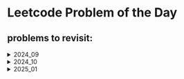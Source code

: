 # Leetcode Problem of the Day

## problems to revisit:

<details>
<summary>2024_09</summary>

|date|problem|link|revisited|
|:--|:-----|:---|:-------:|
|28|641|[Design Circular Deque](https://leetcode.com/problems/design-circular-deque/)|&cross;|
| | | | | 

</details>

<details>
<summary>2024_10</summary>

|date|problem|link|revisited|
|:--|:-----|:---|:-------:|
|12|641|[divide intervals into min no. of groups](https://leetcode.com/problems/divide-intervals-into-minimum-number-of-groups/description/)|&cross;|
|15 |2938 |[Separate Black and White Balls](https://leetcode.com/problems/separate-black-and-white-balls/description/?envType=daily-question&envId=2024-10-15) | &dash;| 
|16|1405|[Longest Happy String](https://leetcode.com/problems/longest-happy-string/description/) |&cross;|
|17|670|[Maximum Swap](https://leetcode.com/problems/maximum-swap/?envType=daily-question&envId=2024-10-17) |&cross;|

</details>

<details>
<summary>2025_01</summary>

|date|problem|link|topics|revisited|remarks|
|:--|:-----|:---|:-----:|:-------:|:------:|
|01|1422|[Maximum Score After Splitting a String](https://leetcode.com/problems/maximum-score-after-splitting-a-string/description/)| |&cross;| |
|02|2559|[Count Vowel Strings in Ranges](https://leetcode.com/problems/count-vowel-strings-in-ranges/?envType=daily-question&envId=2025-01-02)| |&cross;| |
|03|2270|[Number of Ways to Split Array](https://leetcode.com/problems/number-of-ways-to-split-array/?envType=daily-question&envId=2025-01-03)| |&cross;| |
|04|1930|[Unique Length-3 Palindromic Subsequences](https://leetcode.com/problems/unique-length-3-palindromic-subsequences/?envType=daily-question&envId=2025-01-04)| |&cross;|
|05|2381|[2381. Shifting Letters II](https://leetcode.com/problems/shifting-letters-ii/description/?envType=daily-question&envId=2025-01-05)| |&cross;| |
|06|1769|[1769. Minimum Number of Operations to Move All Balls to Each Box](https://leetcode.com/problems/minimum-number-of-operations-to-move-all-balls-to-each-box/?envType=daily-question&envId=2025-01-06)| |&cross;| retry atleast once.|
|07|1408|[1408. String Matching in an Array](https://leetcode.com/problems/string-matching-in-an-array/?envType=daily-question&envId=2025-01-07)|string, kmp|&cross;| solved using brute force. optimise using kmp|
|08|3042|[3042. Count Prefix and Suffix Pairs I](https://leetcode.com/problems/count-prefix-and-suffix-pairs-i/?envType=daily-question&envId=2025-01-08)|string, Trie|&cross;| solved using brute force. optimization needed|
|09|2185|[2185. Counting Words With a Given Prefix](https://leetcode.com/problems/counting-words-with-a-given-prefix/?envType=daily-question&envId=2025-01-09)|string, pattern matching|&cross;| solved using brute force. explore optimization|
|10|916|[916. Word Subsets](https://leetcode.com/problems/word-subsets/?envType=daily-question&envId=2025-01-10)|string, pattern matching|&cross;| solved but explore optimization|
|11|1400|[1400. Construct K Palindrome Strings](https://leetcode.com/problems/construct-k-palindrome-strings/?envType=daily-question&envId=2025-01-11)|string, map, greedy|&cross;| intution didn't came naturally, problem thik se samjha nhi tha.|
|12|2116|[2116. Check if a Parentheses String Can Be Valid](https://leetcode.com/problems/check-if-a-parentheses-string-can-be-valid/?envType=daily-question&envId=2025-01-12)|string, stack, greedy|&cross;| almost ho gya tha khudse.|
|13|2116|[3223. Minimum Length of String After Operations](https://leetcode.com/problems/minimum-length-of-string-after-operations/?envType=daily-question&envId=2025-01-13)|string, logical|&cross;|good easy question|
|14|2657|[2657. Find the Prefix Common Array of Two Arrays](https://leetcode.com/problems/find-the-prefix-common-array-of-two-arrays/?envType=daily-question&envId=2025-01-14)|array, hashtable, bit manipulation|&cross;|good easy practice problem|
|15|2429|[2429. Minimize XOR](https://leetcode.com/problems/minimize-xor/?envType=daily-question&envId=2025-01-15)|bit manipulation|&cross;|bit manipulation padhna padega|
|16|2425|[2425. Bitwise XOR of All Pairings](https://leetcode.com/problems/bitwise-xor-of-all-pairings/)|bit manipulation|&cross;|ho gya tha mujhse but bit manipulation padhna padega|
|17|2683|[2683. Neighboring Bitwise XOR](https://leetcode.com/problems/neighboring-bitwise-xor/?envType=daily-question&envId=2025-01-17)|bit manipulation|&cross;|tha easy question par hua nhi mujhse|


</details>